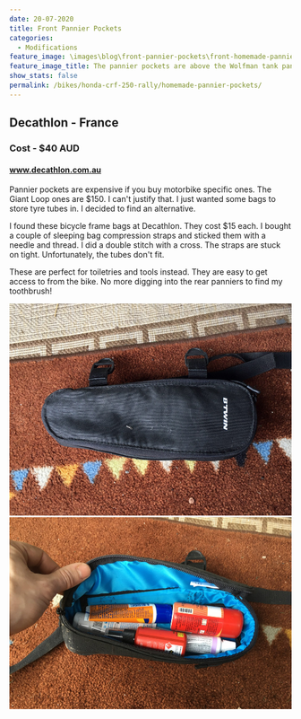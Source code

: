 ```yaml
---
date: 20-07-2020
title: Front Pannier Pockets
categories:
  - Modifications
feature_image: \images\blog\front-pannier-pockets\front-homemade-pannier-pockets-on-honda-crf250-rally
feature_image_title: The pannier pockets are above the Wolfman tank panniers
show_stats: false
permalink: /bikes/honda-crf-250-rally/homemade-pannier-pockets/
---
```

<h2>Decathlon - France</h2>
<h3>Cost - $40 AUD</h3>
<h4>
  <a href="https://decathlon.com.au/">www.decathlon.com.au</a>
</h4>
<p>
  Pannier pockets are expensive if you buy motorbike specific ones. The Giant Loop ones are $150. I can't justify that. I just wanted some bags to store tyre tubes in. I decided to find an alternative.
</p>

<p>
  I found these bicycle frame bags at Decathlon. They cost $15 each. I bought a couple of sleeping bag compression straps and sticked them with a needle and thread. I did a double stitch with a cross. The straps are stuck on tight. Unfortunately, the tubes don't fit.
</p>

<p>
  These are perfect for toiletries and tools instead. They are easy to get access to from the bike. No more digging into the rear panniers to find my toothbrush!
</p>

<picture>
  <source srcset="\images\blog\front-pannier-pockets\front-decathlon-bike-frame-pannier-pocket.webp">
  <img src="\images\blog\front-pannier-pockets\front-decathlon-bike-frame-pannier-pocket.jpg" alt="A closeup of the homemade Decathlon pannier pocket" />
</picture>

<picture>
  <source srcset="\images\blog\front-pannier-pockets\open-decathlon-bike-frame-pannier-pocket.webp">
  <img src="\images\blog\front-pannier-pockets\open-decathlon-bike-frame-pannier-pocket.jpg" alt="A closeup of the open pannier pocket" />
</picture>





